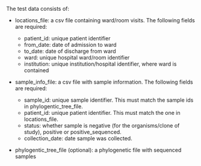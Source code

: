 The test data consists of:
- locations_file: a csv file containing ward/room visits. The following fields are required:
  - patient_id: unique patient identifier
  - from_date: date of admission to ward
  - to_date: date of discharge from ward
  - ward: unique hospital ward/room identifier
  - institution: unique institution/hospital identifier, where ward is contained
  
- sample_info_file: a csv file with sample information. The following fields are required:
  - sample_id: unique sample identifier. This must match the sample ids in phylogentic_tree_file. 
  - patient_id: unique patient identifier. This must match the one in locations_file.
  - status: whether sample is negative (for the organisms/clone of study), positive or positive_sequenced.
  - collection_date: date sample was collected.

- phylogentic_tree_file (optional): a phylogenetic file with sequenced samples


